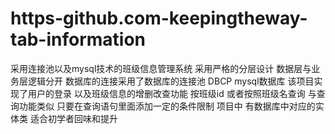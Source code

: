 # https-github.com-keepingtheway-tab-information
采用连接池以及mysql技术的班级信息管理系统
采用严格的分层设计 
数据层与业务层逻辑分开
数据库的连接采用了数据库的连接池 DBCP
mysql数据库
该项目实现了用户的登录
以及班级信息的增删改查功能
按班级id 或者按照班级名查询 与查询功能类似
只要在查询语句里面添加一定的条件限制
项目中 有数据库中对应的实体类 适合初学者回味和提升
